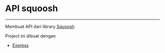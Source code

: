 # API squoosh
---
Membuat API dari library [Squoosh](https://github.com/GoogleChromeLabs/squoosh/tree/dev/libsquoosh)

Project ini dibuat dengan
- [Express](https://expressjs.com)

